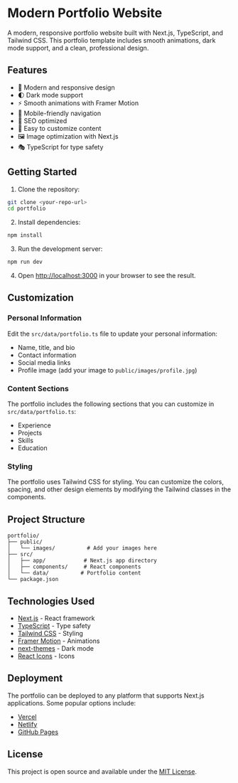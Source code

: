 # Modern Portfolio Website

A modern, responsive portfolio website built with Next.js, TypeScript, and Tailwind CSS. This portfolio template includes smooth animations, dark mode support, and a clean, professional design.

## Features

- 🎨 Modern and responsive design
- 🌓 Dark mode support
- ⚡ Smooth animations with Framer Motion
- 📱 Mobile-friendly navigation
- 🎯 SEO optimized
- 📄 Easy to customize content
- 🖼️ Image optimization with Next.js
- 🎭 TypeScript for type safety

## Getting Started

1. Clone the repository:
```bash
git clone <your-repo-url>
cd portfolio
```

2. Install dependencies:
```bash
npm install
```

3. Run the development server:
```bash
npm run dev
```

4. Open [http://localhost:3000](http://localhost:3000) in your browser to see the result.

## Customization

### Personal Information

Edit the `src/data/portfolio.ts` file to update your personal information:

- Name, title, and bio
- Contact information
- Social media links
- Profile image (add your image to `public/images/profile.jpg`)

### Content Sections

The portfolio includes the following sections that you can customize in `src/data/portfolio.ts`:

- Experience
- Projects
- Skills
- Education

### Styling

The portfolio uses Tailwind CSS for styling. You can customize the colors, spacing, and other design elements by modifying the Tailwind classes in the components.

## Project Structure

```
portfolio/
├── public/
│   └── images/          # Add your images here
├── src/
│   ├── app/            # Next.js app directory
│   ├── components/     # React components
│   └── data/          # Portfolio content
└── package.json
```

## Technologies Used

- [Next.js](https://nextjs.org/) - React framework
- [TypeScript](https://www.typescriptlang.org/) - Type safety
- [Tailwind CSS](https://tailwindcss.com/) - Styling
- [Framer Motion](https://www.framer.com/motion/) - Animations
- [next-themes](https://github.com/pacocoursey/next-themes) - Dark mode
- [React Icons](https://react-icons.github.io/react-icons/) - Icons

## Deployment

The portfolio can be deployed to any platform that supports Next.js applications. Some popular options include:

- [Vercel](https://vercel.com/)
- [Netlify](https://www.netlify.com/)
- [GitHub Pages](https://pages.github.com/)

## License

This project is open source and available under the [MIT License](LICENSE).

